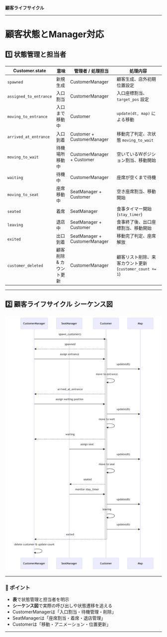  **顧客ライフサイクル** 

---

# 顧客状態とManager対応

## 1️⃣ 状態管理と担当者

| Customer.state         | 意味            | 管理者 / 処理担当                    | 処理内容                                     |
| ---------------------- | ------------- | ----------------------------- | ---------------------------------------- |
| `spawned`              | 新規生成          | CustomerManager               | 顧客生成、店外初期位置設定                            |
| `assigned_to_entrance` | 入口割当          | CustomerManager               | 入口座標割当、`target_pos` 設定                   |
| `moving_to_entrance`   | 入口まで移動中       | Customer                      | `update(dt, map)` による移動                  |
| `arrived_at_entrance`  | 入口到着          | Customer + CustomerManager    | 移動完了判定、次状態 `moving_to_wait`              |
| `moving_to_wait`       | 待機場所移動中       | CustomerManager + Customer    | 空いているWポジション割当、移動開始                       |
| `waiting`              | 待機中           | CustomerManager               | 座席が空くまで待機                                |
| `moving_to_seat`       | 座席移動中         | SeatManager + Customer        | 空き座席割当、移動開始                              |
| `seated`               | 着席            | SeatManager                   | 食事タイマー開始 (`stay_timer`)                  |
| `leaving`              | 退店中           | SeatManager + Customer        | 食事終了後、出口座標割当、移動開始                        |
| `exited`               | 出口到着          | SeatManager + CustomerManager | 移動完了判定、座席解放                              |
| `customer_deleted`     | 顧客削除 & カウント更新 | CustomerManager               | 顧客リスト削除、来客カウント更新 (`customer_count += 1`) |

---

## 2️⃣ 顧客ライフサイクル シーケンス図

![image.png](./deepseek_mermaid_20250824_b460e8.png)

---

### 🔹 ポイント

* **表**で状態管理と担当者を明示
* **シーケンス図**で実際の呼び出しや状態遷移を追える
* CustomerManagerは「入口割当・待機管理・削除」
* SeatManagerは「座席割当・着席・退店管理」
* Customerは「移動・アニメーション・位置更新」

---


